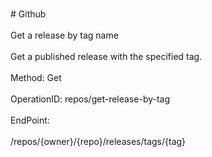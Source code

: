 <br>#     Github</br>
<br>Get a release by tag name</br>
<br>Get a published release with the specified tag.</br>
<br>Method: Get</br>
<br>OperationID: repos/get-release-by-tag</br>
<br>EndPoint:</br>
<br>/repos/{owner}/{repo}/releases/tags/{tag}</br>
